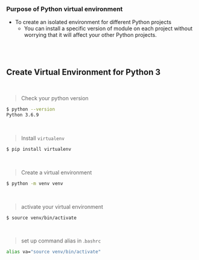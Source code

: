 ### Purpose of Python virtual environment

- To create an isolated environment for different Python projects
  - You can install a specific version of module on each project  without worrying that it will affect your other Python projects.

<br>

<br>

## Create Virtual Environment for Python 3

<br>

> Check your python version

```bash
$ python --version
Python 3.6.9
```

<br>

>Install `virtualenv`

```bash
$ pip install virtualenv
```

<br>

> Create a virtual environment

```bash
$ python -m venv venv
```

<br>

> activate your virtual environment

```bash
$ source venv/bin/activate
```

<br>

> set up command alias in .`bashrc`

```bash
alias va="source venv/bin/activate"
```

<br>